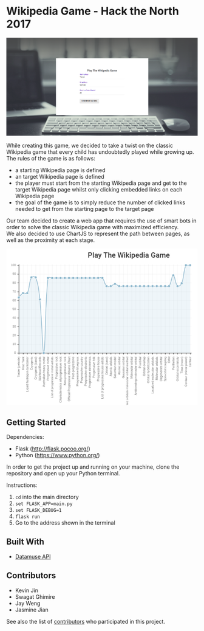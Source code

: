 # Wikipedia Game - Hack the North 2017

![Landing Page](https://github.com/kevinjin77/WikipediaGameBot/raw/master/img/LandingPage.png "Landing Page")

While creating this game, we decided to take a twist on the classic Wikipedia game that every child has undoubtedly played while growing up. The rules of the game is as follows:
- a starting Wikipedia page is defined
- an target Wikipedia page is defined
- the player must start from the starting Wikipedia page and get to the target Wikipedia page whilst only clicking embedded links on each Wikipedia page
- the goal of the game is to simply reduce the number of clicked links needed to get from the starting page to the target page

Our team decided to create a web app that requires the use of smart bots in order to solve the classic Wikipedia game with maximized efficiency.  
We also decided to use ChartJS to represent the path between pages, as well as the proximity at each stage.

![Chart](https://github.com/kevinjin77/WikipediaGameBot/raw/master/img/Chart.png "Chart")

## Getting Started

Dependencies:
* Flask (http://flask.pocoo.org/)
* Python (https://www.python.org/)

In order to get the project up and running on your machine, clone the repository and open up your Python terminal.

Instructions:
1. ````cd```` into the main directory
2. ````set FLASK_APP=main.py````
3. ````set FLASK_DEBUG=1````
4. ````flask run````
5. Go to the address shown in the terminal


## Built With

* [Datamuse API](https://www.datamuse.com/api/)


## Contributors

* Kevin Jin
* Swagat Ghimire
* Jay Weng
* Jasmine Jian

See also the list of [contributors](https://github.com/SwagatG/wikipedia_game/graphs/contributors) who participated in this project.
